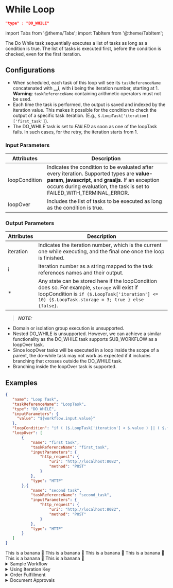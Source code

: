 # While Loop

```json
"type" : "DO_WHILE"
```
import Tabs from '@theme/Tabs';
import TabItem from '@theme/TabItem';

The Do While task sequentially executes a list of tasks as long as a condition is true. The list of tasks is executed first, before the condition is checked, even for the first iteration.

## Configurations

* When scheduled, each task of this loop will see its `taskReferenceName` concatenated with **__i**, with **i** being the iteration number, starting at 1. **Warning**: `taskReferenceName` containing arithmetic operators must not be used.
* Each time the task is performed, the output is saved and indexed by the iteration value. This makes it possible for the condition to check the output of a specific task iteration. (E.g., `$.LoopTask['iteration]['first_task']`).
* The DO_WHILE task is set to *FAILED* as soon as one of the loopTask fails. In such cases, for the retry, the iteration starts from 1.

### Input Parameters

| Attributes | Description |
| -- | -- | 
| loopCondition | Indicates the condition to be evaluated after every iteration. Supported types are **value-param**, **javascript**, and **graaljs**.  If an exception occurs during evaluation, the task is set to FAILED_WITH_TERMINAL_ERROR. |
| loopOver | Includes the list of tasks to be executed as long as the condition is true. | 

### Output Parameters​

| Attributes | Description |
| -- | -- | 
| iteration | Indicates the iteration number, which is the current one while executing, and the final one once the loop is finished. | 
| i | Iteration number as a string mapped to the task references names and their output. |
| * | Any state can be stored here if the loopCondition does so. For example, `storage` will exist if loopCondition is `if ($.LoopTask['iteration'] <= 10) {$.LoopTask.storage = 3; true } else {false}`. |

> **_NOTE:_** 
* Domain or isolation group execution is unsupported.
* Nested DO_WHILE is unsupported. However, we can achieve a similar functionality as the DO_WHILE task supports SUB_WORKFLOW as a loopOver task.
* Since loopOver tasks will be executed in a loop inside the scope of a parent, the do-while task may not work as expected if it includes branching that crosses outside the DO_WHILE task.
* Branching inside the loopOver task is supported.

## Examples

<Tabs>
<TabItem value="JSON" label="JSON">

```json
{
   "name": "Loop Task",
   "taskReferenceName": "LoopTask",
   "type": "DO_WHILE",
   "inputParameters": {
     "value": "${workflow.input.value}"
   },
   "loopCondition": "if ( ($.LoopTask['iteration'] < $.value ) || ( $.first_task['response']['body'] > 10)) { false; } else { true; }",
   "loopOver": [
       {
           "name": "first task",
           "taskReferenceName": "first_task",
           "inputParameters": {
               "http_request": {
                   "uri": "http://localhost:8082",
                   "method": "POST"
               }
           },
           "type": "HTTP"
       },{
           "name": "second task",
           "taskReferenceName": "second_task",
           "inputParameters": {
               "http_request": {
                   "uri": "http://localhost:8082",
                   "method": "POST"
               }
           },
           "type": "HTTP"
       }
   ]
}
```
</TabItem>

<TabItem value="Java" label="Java">
This is a banana 🍌
</TabItem>
<TabItem value="Golang" label="Golang">
    This is a banana 🍌
</TabItem>
<TabItem value="Python" label="Python">
  This is a banana 🍌
</TabItem>
<TabItem value="CSharp" label="CSharp">
  This is a banana 🍌
</TabItem>
<TabItem value="javascript" label="Javascript">
    This is a banana 🍌
</TabItem>
<TabItem value="clojure" label="Clojure">
    This is a banana 🍌
</TabItem>
</Tabs>

<details><summary>Sample Workflow</summary>
<p>

```json
{
   "name": "Loop Task",
   "taskReferenceName": "LoopTask",
   "type": "DO_WHILE",
   "inputParameters": {
     "value": "${workflow.input.value}"
   },
   "loopCondition": "if ( ($.LoopTask['iteration'] < $.value ) || ( $.first_task['response']['body'] > 10)) { false; } else { true; }",
   "loopOver": [
       {
           "name": "first task",
           "taskReferenceName": "first_task",
           "inputParameters": {
               "http_request": {
                   "uri": "http://localhost:8082",
                   "method": "POST"
               }
           },
           "type": "HTTP"
       },{
           "name": "second task",
           "taskReferenceName": "second_task",
           "inputParameters": {
               "http_request": {
                   "uri": "http://localhost:8082",
                   "method": "POST"
               }
           },
           "type": "HTTP"
       }
   ],
   "startDelay": 0,
   "optional": false
}
```

The above definition will produce the following execution, assuming three executions occurred (alongside `first_task__1`, `first_task__2`, `first_task__3`, `second_task__1`, `second_task__2`, and `second_task__3`):

```json
{
    "taskType": "DO_WHILE",
    "outputData": {
        "iteration": 3,
        "1": {
            "first_task": {
                "response": {},
                "headers": {
                    "Content-Type": "application/json"
                }
            },
            "second_task": {
                "response": {},
                "headers": {
                    "Content-Type": "application/json"
                }
            }
        },
        "2": {
            "first_task": {
                "response": {},
                "headers": {
                    "Content-Type": "application/json"
                }
            },
            "second_task": {
                "response": {},
                "headers": {
                    "Content-Type": "application/json"
                }
            }
        },
        "3": {
            "first_task": {
                "response": {},
                "headers": {
                    "Content-Type": "application/json"
                }
            },
            "second_task": {
                "response": {},
                "headers": {
                    "Content-Type": "application/json"
                }
            }
        }
    }
}
```
</p>
</details>

<details><summary>Using Iteration Key​</summary>
<p>
Sometimes, you may want to use the iteration value/counter in the tasks used in the loop. In this example, an API call is made to GitHub (to the Netflix Conductor repository), but each loop increases the pagination.

```json
{
      "name": "get_all_stars",
      "taskReferenceName": "get_all_stars_loop_ref",
      "inputParameters": {
        "stargazers": "4000"
      },
      "type": "DO_WHILE",
      "decisionCases": {},
      "defaultCase": [],
      "forkTasks": [],
      "startDelay": 0,
      "joinOn": [],
      "optional": false,
      "defaultExclusiveJoinTask": [],
      "asyncComplete": false,
      "loopCondition": "if ($.get_all_stars_loop_ref['iteration'] < Math.ceil($.stargazers/100)) { true; } else { false; }",
      "loopOver": [
        {
          "name": "100_stargazers",
          "taskReferenceName": "hundred_stargazers_ref",
          "inputParameters": {
            "counter": "${get_all_stars_loop_ref.output.iteration}",
            "http_request": {
              "uri": "https://api.github.com/repos/ntflix/conductor/stargazers?page=${get_all_stars_loop_ref.output.iteration}&per_page=100",
              "method": "GET",
              "headers": {
                "Authorization": "token ${workflow.input.gh_token}",
                "Accept": "application/vnd.github.v3.star+json"
              }
            }
          },
          "type": "HTTP",
          "decisionCases": {},
          "defaultCase": [],
          "forkTasks": [],
          "startDelay": 0,
          "joinOn": [],
          "optional": false,
          "defaultExclusiveJoinTask": [],
          "asyncComplete": false,
          "loopOver": [],
          "retryCount": 3
        }
      ]
    }
```

* The Loop `taskReferenceName` is "get_all_stars_loop_ref".
* In the `loopCondition`, the term `$.get_all_stars_loop_ref['iteration']` is used.
* In tasks embedded in the loop, `${get_all_stars_loop_ref.output.iteration}` is used. In this case, it defines which page of results the API should return.

</p>
</details>

<details><summary>Order Fulfillment</summary>
<p>

[Order Fulfillment](https://orkes.io/content/docs/codelab/orderfulfillment5_5#dowhile-loop): Loops through each address to create a shipping label.

</p>
</details>

<details><summary>Document Approvals</summary>
<p>

[Document Approvals](https://orkes.io/content/docs/usecases/document_approvals): Should approval be rejected, the Do/WHile loops back to the beginning for edits to the doc.
</p>
</details>
